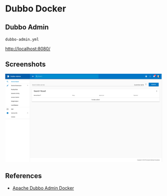 # Dubbo Docker

## Dubbo Admin
`dubbo-admin.yml`

[http://localhost:8080/](http://localhost:8080/)

## Screenshots
![](https://raw.githubusercontent.com/apache/dubbo-admin/develop/doc/images/index.png)

## References
- [Apache Dubbo Admin Docker](https://hub.docker.com/r/apache/dubbo-admin)